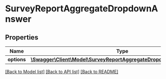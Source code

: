 # SurveyReportAggregateDropdownAnswer

## Properties
Name | Type | Description | Notes
------------ | ------------- | ------------- | -------------
**options** | [**\Swagger\Client\Model\SurveyReportAggregateDropdownAnswerOptions[]**](SurveyReportAggregateDropdownAnswerOptions.md) |  | 

[[Back to Model list]](../README.md#documentation-for-models) [[Back to API list]](../README.md#documentation-for-api-endpoints) [[Back to README]](../README.md)


